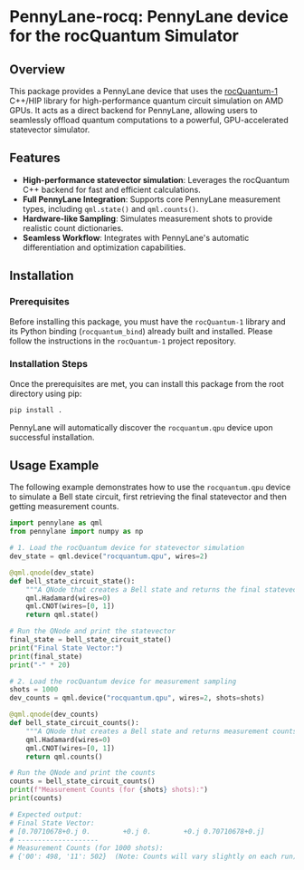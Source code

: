 # PennyLane-rocq: PennyLane device for the rocQuantum Simulator

## Overview

This package provides a PennyLane device that uses the [rocQuantum-1](https://github.com/ROCm/rocQuantum-1) C++/HIP library for high-performance quantum circuit simulation on AMD GPUs. It acts as a direct backend for PennyLane, allowing users to seamlessly offload quantum computations to a powerful, GPU-accelerated statevector simulator.

## Features

- **High-performance statevector simulation**: Leverages the rocQuantum C++ backend for fast and efficient calculations.
- **Full PennyLane Integration**: Supports core PennyLane measurement types, including `qml.state()` and `qml.counts()`.
- **Hardware-like Sampling**: Simulates measurement shots to provide realistic count dictionaries.
- **Seamless Workflow**: Integrates with PennyLane's automatic differentiation and optimization capabilities.

## Installation

### Prerequisites

Before installing this package, you must have the `rocQuantum-1` library and its Python binding (`rocquantum_bind`) already built and installed. Please follow the instructions in the `rocQuantum-1` project repository.

### Installation Steps

Once the prerequisites are met, you can install this package from the root directory using pip:

```bash
pip install .
```

PennyLane will automatically discover the `rocquantum.qpu` device upon successful installation.

## Usage Example

The following example demonstrates how to use the `rocquantum.qpu` device to simulate a Bell state circuit, first retrieving the final statevector and then getting measurement counts.

```python
import pennylane as qml
from pennylane import numpy as np

# 1. Load the rocQuantum device for statevector simulation
dev_state = qml.device("rocquantum.qpu", wires=2)

@qml.qnode(dev_state)
def bell_state_circuit_state():
    """A QNode that creates a Bell state and returns the final statevector."""
    qml.Hadamard(wires=0)
    qml.CNOT(wires=[0, 1])
    return qml.state()

# Run the QNode and print the statevector
final_state = bell_state_circuit_state()
print("Final State Vector:")
print(final_state)
print("-" * 20)

# 2. Load the rocQuantum device for measurement sampling
shots = 1000
dev_counts = qml.device("rocquantum.qpu", wires=2, shots=shots)

@qml.qnode(dev_counts)
def bell_state_circuit_counts():
    """A QNode that creates a Bell state and returns measurement counts."""
    qml.Hadamard(wires=0)
    qml.CNOT(wires=[0, 1])
    return qml.counts()

# Run the QNode and print the counts
counts = bell_state_circuit_counts()
print(f"Measurement Counts (for {shots} shots):")
print(counts)

# Expected output:
# Final State Vector:
# [0.70710678+0.j 0.        +0.j 0.        +0.j 0.70710678+0.j]
# --------------------
# Measurement Counts (for 1000 shots):
# {'00': 498, '11': 502}  (Note: Counts will vary slightly on each run)
```

